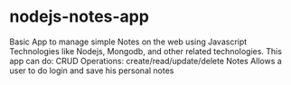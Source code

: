 # nodejs-notes-app
Basic App to manage simple Notes on the web using Javascript Technologies like Nodejs, Mongodb, and other related technologies.  This app can do:  CRUD Operations: create/read/update/delete Notes Allows a user to do login and save his personal notes
